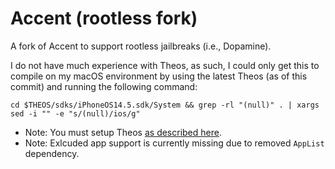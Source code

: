 # Accent (rootless fork)
A fork of Accent to support rootless jailbreaks (i.e., Dopamine).

I do not have much experience with Theos, as such, I could only get this to compile
on my macOS environment by using the latest Theos (as of this commit) and running the
following command:

`cd $THEOS/sdks/iPhoneOS14.5.sdk/System && grep -rl "(null)" . | xargs sed -i "" -e "s/(null)/ios/g"`

* Note: You must setup Theos [as described here](https://theos.dev/docs/installation-macos).
* Note: Exlcuded app support is currently missing due to removed `AppList` dependency.
